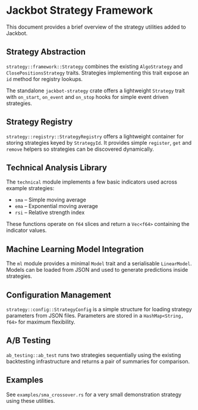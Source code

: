# Jackbot Strategy Framework

This document provides a brief overview of the strategy utilities added to Jackbot.

## Strategy Abstraction

`strategy::framework::Strategy` combines the existing `AlgoStrategy` and
`ClosePositionsStrategy` traits. Strategies implementing this trait expose an
`id` method for registry lookups.

The standalone `jackbot-strategy` crate offers a lightweight `Strategy` trait
with `on_start`, `on_event` and `on_stop` hooks for simple event driven
strategies.

## Strategy Registry

`strategy::registry::StrategyRegistry` offers a lightweight container for
storing strategies keyed by `StrategyId`. It provides simple `register`, `get`
and `remove` helpers so strategies can be discovered dynamically.

## Technical Analysis Library

The `technical` module implements a few basic indicators used across example
strategies:

- `sma` – Simple moving average
- `ema` – Exponential moving average
- `rsi` – Relative strength index

These functions operate on `f64` slices and return a `Vec<f64>` containing the
indicator values.

## Machine Learning Model Integration

The `ml` module provides a minimal `Model` trait and a serialisable
`LinearModel`. Models can be loaded from JSON and used to generate predictions
inside strategies.

## Configuration Management

`strategy::config::StrategyConfig` is a simple structure for loading strategy
parameters from JSON files. Parameters are stored in a `HashMap<String, f64>`
for maximum flexibility.

## A/B Testing

`ab_testing::ab_test` runs two strategies sequentially using the existing
backtesting infrastructure and returns a pair of summaries for comparison.

## Examples

See `examples/sma_crossover.rs` for a very small demonstration strategy using
these utilities.
